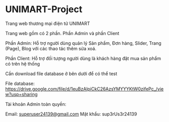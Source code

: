 # UNIMART-Project
Trang web thương mại điện tử UNIMART

Trang web gồm có 2 phần. Phần Admin và phần Client

Phần Admin: Hỗ trợ người dùng quản lý Sản phẩm, Đơn hàng, Slider, Trang (Page), Blog với các thao tác thêm sửa xoá.

Phần Client: Hỗ trợ đối tượng người dùng là khách hàng đặt mua sản phẩm có trên hệ thống

Cần download file database ở bên dưới để có thể test

File database: https://drive.google.com/file/d/1euBzAlpiCkC26AzsYMYYYKtW0zifePc_/view?usp=sharing

Tài khoản Admin toàn quyền:

Email: superuser24139@gmail.com
Mật khẩu: sup3rUs3r24139
